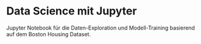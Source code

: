 # Data Science mit Jupyter

Jupyter Notebook für die Daten-Exploration und Modell-Training basierend auf dem Boston Housing Dataset.